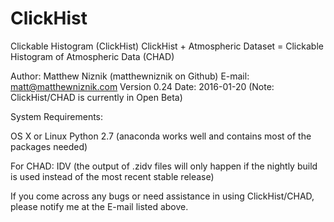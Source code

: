 # ClickHist

Clickable Histogram (ClickHist)
ClickHist + Atmospheric Dataset =
Clickable Histogram of Atmospheric Data (CHAD)

Author: Matthew Niznik (matthewniznik on Github)
E-mail: matt@matthewniznik.com
Version 0.24
Date: 2016-01-20
(Note: ClickHist/CHAD is currently in Open Beta)

System Requirements:

OS X or Linux
Python 2.7 (anaconda works well and contains most of the packages needed)

For CHAD: IDV (the output of .zidv files will only happen if the nightly build is used instead of the most recent stable release)

If you come across any bugs or need assistance in using ClickHist/CHAD, please notify me at the E-mail listed above.
